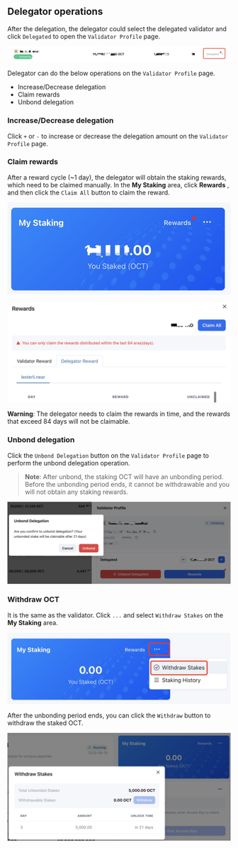 ## Delegator operations

After the delegation, the delegator could select the delegated validator and click `Delegated` to open the `Validator Profile` page.

![delegator delegated](../images/maintain/delegator_delegated.jpg)

Delegator can do the below operations on the `Validator Profile` page.

* Increase/Decrease delegation
* Claim rewards
* Unbond delegation

### Increase/Decrease delegation

Click `+` or `-` to increase or decrease the delegation amount on the `Validator Profile` page.

### Claim rewards

After a reward cycle (~1 day), the delegator will obtain the staking rewards, which need to be claimed manually. In the **My Staking** area, click **Rewards** , and then click the `Claim All` button to claim the reward.

![my staking](../images/maintain/my_staking.jpg)

![delegator claim reward](../images/maintain/delegator_claim_rewards.jpg)

**Warning**: The delegator needs to claim the rewards in time, and the rewards that exceed 84 days will not be claimable.

### Unbond delegation

Click the `Unbond Delegation` button on the `Validator Profile` page to perform the unbond delegation operation.

> **Note**: After unbond, the staking OCT will have an unbonding period. Before the unbonding period ends, it cannot be withdrawable and you will not obtain any staking rewards.

![delegator unbond](../images/maintain/delegator_unbond.jpg)

### Withdraw OCT

It is the same as the validator. Click `...` and select `Withdraw Stakes` on the **My Staking** area.

![unbond withdraw](../images/maintain/unbond_withdraw.jpg)

After the unbonding period ends, you can click the `Withdraw` button to withdraw the staked OCT.

![withdraw stakes](../images/maintain/withdraw_stakes.jpg)